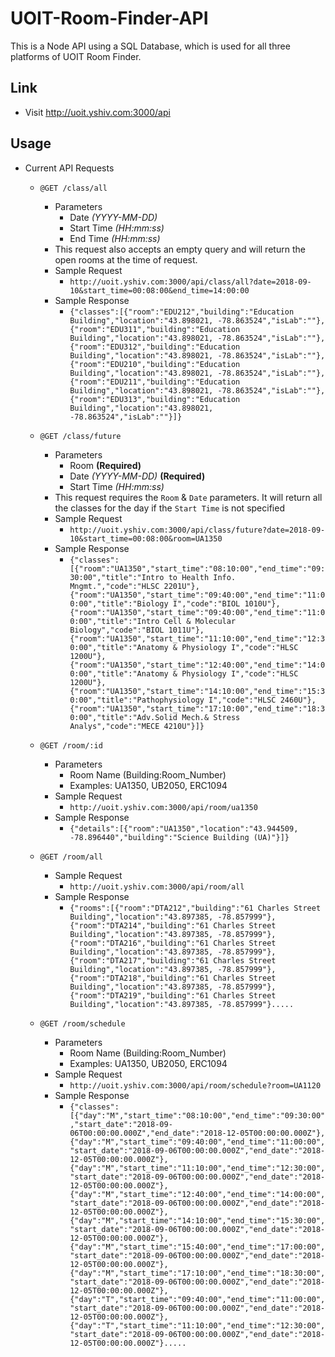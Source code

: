 # UOIT-Room-Finder-API

This is a Node API using a SQL Database, which is used for all three platforms of UOIT Room Finder.

## Link
- Visit http://uoit.yshiv.com:3000/api

## Usage
- Current API Requests
  - `@GET /class/all`
    - Parameters
      - Date *(YYYY-MM-DD)*
      - Start Time *(HH:mm:ss)*
      - End Time *(HH:mm:ss)*
    - This request also accepts an empty query and will return the open rooms at the time of request.
    - Sample Request
      - `http://uoit.yshiv.com:3000/api/class/all?date=2018-09-10&start_time=00:08:00&end_time=14:00:00`
    - Sample Response
      - `{"classes":[{"room":"EDU212","building":"Education Building","location":"43.898021, -78.863524","isLab":""},{"room":"EDU311","building":"Education Building","location":"43.898021, -78.863524","isLab":""},{"room":"EDU312","building":"Education Building","location":"43.898021, -78.863524","isLab":""},{"room":"EDU210","building":"Education Building","location":"43.898021, -78.863524","isLab":""},{"room":"EDU211","building":"Education Building","location":"43.898021, -78.863524","isLab":""},{"room":"EDU313","building":"Education Building","location":"43.898021, -78.863524","isLab":""}]}`
    
  - `@GET /class/future`
    - Parameters
      - Room **(Required)**
      - Date *(YYYY-MM-DD)* **(Required)**
      - Start Time *(HH:mm:ss)*
    - This request requires the `Room` & `Date` parameters. It will return all the classes for the day if the `Start Time` is not specified
    - Sample Request
      - `http://uoit.yshiv.com:3000/api/class/future?date=2018-09-10&start_time=00:08:00&room=UA1350`
    - Sample Response
      - `{"classes":[{"room":"UA1350","start_time":"08:10:00","end_time":"09:30:00","title":"Intro to Health Info. Mngmt.","code":"HLSC 2201U"},{"room":"UA1350","start_time":"09:40:00","end_time":"11:00:00","title":"Biology I","code":"BIOL 1010U"},{"room":"UA1350","start_time":"09:40:00","end_time":"11:00:00","title":"Intro Cell & Molecular Biology","code":"BIOL 1011U"},{"room":"UA1350","start_time":"11:10:00","end_time":"12:30:00","title":"Anatomy & Physiology I","code":"HLSC 1200U"},{"room":"UA1350","start_time":"12:40:00","end_time":"14:00:00","title":"Anatomy & Physiology I","code":"HLSC 1200U"},{"room":"UA1350","start_time":"14:10:00","end_time":"15:30:00","title":"Pathophysiology I","code":"HLSC 2460U"},{"room":"UA1350","start_time":"17:10:00","end_time":"18:30:00","title":"Adv.Solid Mech.& Stress Analys","code":"MECE 4210U"}]}`
    
  - `@GET /room/:id`
    - Parameters 
      - Room Name (Building:Room_Number)
      - Examples: UA1350, UB2050, ERC1094
    - Sample Request
      - `http://uoit.yshiv.com:3000/api/room/ua1350`
    - Sample Response
      - `{"details":[{"room":"UA1350","location":"43.944509, -78.896440","building":"Science Building (UA)"}]}`
  
  - `@GET /room/all`
    - Sample Request
      - `http://uoit.yshiv.com:3000/api/room/all`
    - Sample Response
      - `{"rooms":[{"room":"DTA212","building":"61 Charles Street Building","location":"43.897385, -78.857999"},{"room":"DTA214","building":"61 Charles Street Building","location":"43.897385, -78.857999"},{"room":"DTA216","building":"61 Charles Street Building","location":"43.897385, -78.857999"},{"room":"DTA217","building":"61 Charles Street Building","location":"43.897385, -78.857999"},{"room":"DTA218","building":"61 Charles Street Building","location":"43.897385, -78.857999"},{"room":"DTA219","building":"61 Charles Street Building","location":"43.897385, -78.857999"}.....`
  
  - `@GET /room/schedule`
    - Parameters 
      - Room Name (Building:Room_Number)
      - Examples: UA1350, UB2050, ERC1094
    - Sample Request
      - `http://uoit.yshiv.com:3000/api/room/schedule?room=UA1120`
    - Sample Response
      - `{"classes":[{"day":"M","start_time":"08:10:00","end_time":"09:30:00","start_date":"2018-09-06T00:00:00.000Z","end_date":"2018-12-05T00:00:00.000Z"},{"day":"M","start_time":"09:40:00","end_time":"11:00:00","start_date":"2018-09-06T00:00:00.000Z","end_date":"2018-12-05T00:00:00.000Z"},{"day":"M","start_time":"11:10:00","end_time":"12:30:00","start_date":"2018-09-06T00:00:00.000Z","end_date":"2018-12-05T00:00:00.000Z"},{"day":"M","start_time":"12:40:00","end_time":"14:00:00","start_date":"2018-09-06T00:00:00.000Z","end_date":"2018-12-05T00:00:00.000Z"},{"day":"M","start_time":"14:10:00","end_time":"15:30:00","start_date":"2018-09-06T00:00:00.000Z","end_date":"2018-12-05T00:00:00.000Z"},{"day":"M","start_time":"15:40:00","end_time":"17:00:00","start_date":"2018-09-06T00:00:00.000Z","end_date":"2018-12-05T00:00:00.000Z"},{"day":"M","start_time":"17:10:00","end_time":"18:30:00","start_date":"2018-09-06T00:00:00.000Z","end_date":"2018-12-05T00:00:00.000Z"},{"day":"T","start_time":"09:40:00","end_time":"11:00:00","start_date":"2018-09-06T00:00:00.000Z","end_date":"2018-12-05T00:00:00.000Z"},{"day":"T","start_time":"11:10:00","end_time":"12:30:00","start_date":"2018-09-06T00:00:00.000Z","end_date":"2018-12-05T00:00:00.000Z"}.....`
